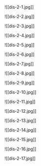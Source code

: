 ![[dis-2-1.jpg]]

![[dis-2-2.jpg]]

![[dis-2-3.jpg]]

![[dis-2-4.jpg]]

![[dis-2-5.jpg]]

![[dis-2-6.jpg]]

![[dis-2-7.jpg]]

![[dis-2-8.jpg]]

![[dis-2-9.jpg]]

![[dis-2-10.jpg]]

![[dis-2-11.jpg]]

![[dis-2-12.jpg]]

![[dis-2-13.jpg]]

![[dis-2-14.jpg]]

![[dis-2-15.jpg]]

![[dis-2-16.jpg]]

![[dis-2-17.jpg]]